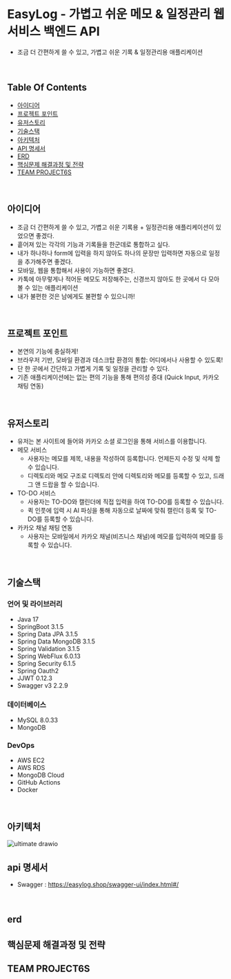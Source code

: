 # EasyLog - 가볍고 쉬운 메모 & 일정관리 웹 서비스 백엔드 API
- 조금 더 간편하게 쓸 수 있고, 가볍고 쉬운 기록 & 일정관리용 애플리케이션
<br/>

## Table Of Contents
- [아이디어](#아이디어)
- [프로젝트 포인트](#프로젝트-포인트)
- [유저스토리](#유저스토리)
- [기술스택](#기술스택)
- [아키텍처](#아키텍처)
- [API 명세서](#api-명세서)
- [ERD](#erd)
- [핵심문제 해결과정 및 전략](#핵심문제-해결과정-및-전략)
- [TEAM PROJECT6S](#TEAM-PROJECT6S)
<br/>

## 아이디어
- 조금 더 간편하게 쓸 수 있고, 가볍고 쉬운 기록용 + 일정관리용 애플리케이션이 있었으면 좋겠다.
- 흩어져 있는 각각의 기능과 기록들을 한군데로 통합하고 싶다.
- 내가 하나하나 form에 입력을 하지 않아도 하나의 문장만 입력하면 자동으로 일정을 추가해주면 좋겠다.
- 모바일, 웹을 통합해서 사용이 가능하면 좋겠다.
- 카톡에 아무렇게나 적어둔 메모도 저장해주는, 신경쓰지 않아도 한 곳에서 다 모아볼 수 있는 애플리케이션
- 내가 불편한 것은 남에게도 불편할 수 있으니까!
<br/>

## 프로젝트 포인트
- 본연의 기능에 충실하게!
- 브라우저 기반, 모바일 환경과 데스크탑 환경의 통합: 어디에서나 사용할 수 있도록!
- 단 한 곳에서 간단하고 가볍게 기록 및 일정을 관리할 수 있다.
- 기존 애플리케이션에는 없는 편의 기능을 통해 편의성 증대 (Quick Input, 카카오 채팅 연동)
<br/>

## 유저스토리
- 유저는 본 사이트에 들어와 카카오 소셜 로그인을 통해 서비스를 이용합니다. 
- 메모 서비스
  - 사용자는 메모를 제목, 내용을 작성하여 등록합니다. 언제든지 수정 및 삭제 할 수 있습니다.
  - 디렉토리와 메모 구조로 디렉토리 안에 디렉토리와 메모를 등록할 수 있고, 드래그 앤 드랍을 할 수 있습니다. 
- TO-DO 서비스
  - 사용자는 TO-DO와 캘린더에 직접 입력을 하여 TO-DO를 등록할 수 있습니다. 
  - 퀵 인풋에 입력 시 AI 파싱을 통해 자동으로 날짜에 맞춰 캘린더 등록 및 TO-DO를 등록할 수 있습니다.
- 카카오 채널 채팅 연동
  - 사용자는 모바일에서 카카오 채널(비즈니스 채널)에 메모를 입력하여 메모를 등록할 수 있습니다.
<br/>

## 기술스택
### 언어 및 라이브러리
- Java 17
- SpringBoot 3.1.5
- Spring Data JPA 3.1.5
- Spring Data MongoDB 3.1.5
- Spring Validation 3.1.5
- Spring WebFlux 6.0.13
- Spring Security 6.1.5
- Spring Oauth2
- JJWT 0.12.3
- Swagger v3 2.2.9
### 데이터베이스
- MySQL 8.0.33
- MongoDB
### DevOps
- AWS EC2
- AWS RDS
- MongoDB Cloud
- GitHub Actions
- Docker
<br/>

## 아키텍처
![ultimate drawio](https://github.com/soonhankwon/tech-mentor-backend/assets/113872320/5dca77e6-d145-48a6-87c1-61ca0f87032d)

## api 명세서
- Swagger : https://easylog.shop/swagger-ui/index.html#/
<br/>

## erd

## 핵심문제 해결과정 및 전략

## TEAM PROJECT6S
